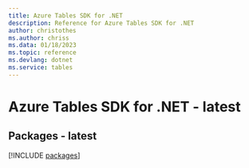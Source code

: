 ```yaml
---
title: Azure Tables SDK for .NET
description: Reference for Azure Tables SDK for .NET
author: christothes
ms.author: chriss
ms.data: 01/18/2023
ms.topic: reference
ms.devlang: dotnet
ms.service: tables
---
```

# Azure Tables SDK for .NET - latest
## Packages - latest
[!INCLUDE [packages](tables-index.md)]